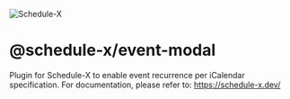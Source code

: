 ![Schedule-X](https://schedule-x.s3.eu-west-1.amazonaws.com/schedule-x-logo.png)

# @schedule-x/event-modal

Plugin for Schedule-X to enable event recurrence per iCalendar specification. For documentation, please refer to:
https://schedule-x.dev/
